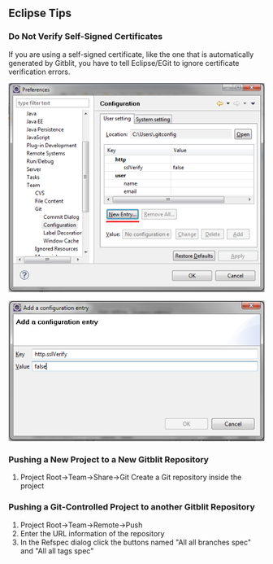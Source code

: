 ## Eclipse Tips

### Do Not Verify Self-Signed Certificates
If you are using a self-signed certificate, like the one that is automatically generated by Gitblit, you have to tell Eclipse/EGit to ignore certificate verification errors.

![sslverify](sslverify.png "http.sslVerify setting")

![sslverify2](sslverify2.png "Adding http.sslVerify setting")    

### Pushing a New Project to a New Gitblit Repository
1. Project Root->Team->Share->Git
Create a Git repository inside the project

### Pushing a Git-Controlled Project to another Gitblit Repository
1. Project Root->Team->Remote->Push
2. Enter the URL information of the repository
3. In the Refspec dialog click the buttons named  "All all branches spec" and "All all tags spec"

